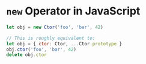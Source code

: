 # `new` Operator in JavaScript

```javascript
let obj = new Ctor('foo', 'bar', 42)

// This is roughly equivalent to:
let obj = { ctor: Ctor, ...Ctor.prototype }
obj.ctor('foo', 'bar', 42)
delete obj.ctor
```
